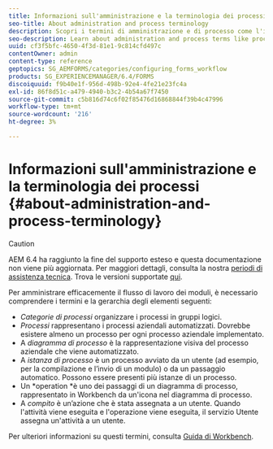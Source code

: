 ```yaml
---
title: Informazioni sull'amministrazione e la terminologia dei processi
seo-title: About administration and process terminology
description: Scopri i termini di amministrazione e di processo come l'istanza di processo, il diagramma di processo e il funzionamento.
seo-description: Learn about administration and process terms like process instance, process diagram and operation.
uuid: cf3f5bfc-4650-4f3d-81e1-9c814cfd497c
contentOwner: admin
content-type: reference
geptopics: SG_AEMFORMS/categories/configuring_forms_workflow
products: SG_EXPERIENCEMANAGER/6.4/FORMS
discoiquuid: f9b40e1f-956d-498b-92e4-4fe21e23fc4a
exl-id: 86f8d51c-a479-4940-b3c2-4b54a67f7450
source-git-commit: c5b816d74c6f02f85476d16868844f39b4c47996
workflow-type: tm+mt
source-wordcount: '216'
ht-degree: 3%

---
```


# Informazioni sull&#39;amministrazione e la terminologia dei processi {#about-administration-and-process-terminology}

>[!CAUTION]
>
>AEM 6.4 ha raggiunto la fine del supporto esteso e questa documentazione non viene più aggiornata. Per maggiori dettagli, consulta la nostra [periodi di assistenza tecnica](https://helpx.adobe.com/it/support/programs/eol-matrix.html). Trova le versioni supportate [qui](https://experienceleague.adobe.com/docs/).

Per amministrare efficacemente il flusso di lavoro dei moduli, è necessario comprendere i termini e la gerarchia degli elementi seguenti:

* *Categorie di processi* organizzare i processi in gruppi logici.
* *Processi* rappresentano i processi aziendali automatizzati. Dovrebbe esistere almeno un processo per ogni processo aziendale implementato.
* A *diagramma di processo* è la rappresentazione visiva del processo aziendale che viene automatizzato.
* A *istanza di processo* è un processo avviato da un utente (ad esempio, per la compilazione e l’invio di un modulo) o da un passaggio automatico. Possono essere presenti più istanze di un processo.
* Un *operation *è uno dei passaggi di un diagramma di processo, rappresentato in Workbench da un&#39;icona nel diagramma di processo.
* A *compito* è un’azione che è stata assegnata a un utente. Quando l&#39;attività viene eseguita e l&#39;operazione viene eseguita, il servizio Utente assegna un&#39;attività a un utente.

Per ulteriori informazioni su questi termini, consulta [Guida di Workbench](https://www.adobe.com/go/learn_aemforms_workbench_63).
